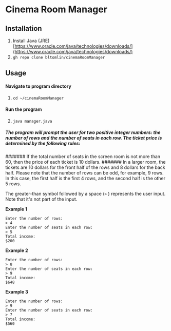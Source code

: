 # Cinema Room Manager
## Installation
1. Install Java (JRE)
[https://www.oracle.com/java/technologies/downloads/](https://www.oracle.com/java/technologies/downloads/)
2. `gh repo clone bltomlin/cinemaRoomManager`
## Usage
#### Navigate to program directory
1. `cd ~/cinemaRoomManager`
#### Run the program
2. `java manager.java`

##### The program will prompt the user for two positive integer numbers: the number of rows and the number of seats in each row. The ticket price is determined by the following rules:

####### If the total number of seats in the screen room is not more than 60, then the price of each ticket is 10 dollars.
####### In a larger room, the tickets are 10 dollars for the front half of the rows and 8 dollars for the back half. Please note that the number of rows can be odd, for example, 9 rows. In this case, the first half is the first 4 rows, and the second half is the other 5 rows.

The greater-than symbol followed by a space (`>` ) represents the user input. Note that it's not part of the input.

**Example 1**

```no-highlight
Enter the number of rows:
> 4
Enter the number of seats in each row:
> 5
Total income:
$200
```

**Example 2**

```no-highlight
Enter the number of rows:
> 8
Enter the number of seats in each row:
> 9
Total income:
$648
```

**Example 3**

```no-highlight
Enter the number of rows:
> 9
Enter the number of seats in each row:
> 7
Total income:
$560
```

